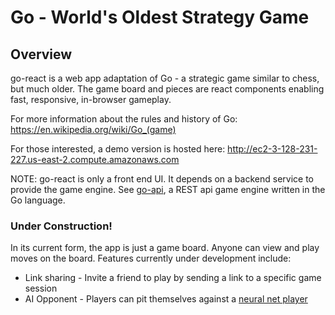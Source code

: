 # Go - World's Oldest Strategy Game
## Overview
go-react is a web app adaptation of Go - a strategic game similar to chess, but much older.
The game board and pieces are react components enabling fast, responsive, in-browser gameplay.

For more information about the rules and history of Go: 
https://en.wikipedia.org/wiki/Go_(game)

For those interested, a demo version is hosted here:
http://ec2-3-128-231-227.us-east-2.compute.amazonaws.com

NOTE: go-react is only a front end UI. It depends on a backend service to provide the game engine.
See [go-api](https://github.com/JohnnyMcGee/go-api), a REST api game engine written in the Go language.

### Under Construction!
In its current form, the app is just a game board. Anyone can view and play moves on the board.
Features currently under development include:
* Link sharing - Invite a friend to play by sending a link to a specific game session
* AI Opponent - Players can pit themselves against a [neural net player](https://katagotraining.org/)


